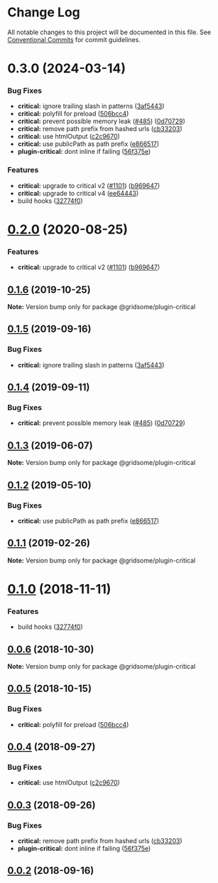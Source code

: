 # Change Log

All notable changes to this project will be documented in this file.
See [Conventional Commits](https://conventionalcommits.org) for commit guidelines.

# 0.3.0 (2024-03-14)


### Bug Fixes

* **critical:** ignore trailing slash in patterns ([3af5443](https://github.com/gridsome/gridsome/tree/master/packages/plugin-critical/commit/3af5443208712f81f0b638a8da47591940175f16))
* **critical:** polyfill for preload ([506bcc4](https://github.com/gridsome/gridsome/tree/master/packages/plugin-critical/commit/506bcc404268a9274e726fa043e037e832d91138))
* **critical:** prevent possible memory leak ([#485](https://github.com/gridsome/gridsome/tree/master/packages/plugin-critical/issues/485)) ([0d70729](https://github.com/gridsome/gridsome/tree/master/packages/plugin-critical/commit/0d7072989f69ba484c092fef9d933e8dca6bab54))
* **critical:** remove path prefix from hashed urls ([cb33203](https://github.com/gridsome/gridsome/tree/master/packages/plugin-critical/commit/cb33203293c19aa3ee2cbfddbe299a17b4b08518))
* **critical:** use htmlOutput ([c2c9670](https://github.com/gridsome/gridsome/tree/master/packages/plugin-critical/commit/c2c9670f7d668ced59cb2944fe801413f90b346c))
* **critical:** use publicPath as path prefix ([e866517](https://github.com/gridsome/gridsome/tree/master/packages/plugin-critical/commit/e866517713b16538d7d9966101193fa5732815bd))
* **plugin-critical:** dont inline if failing ([56f375e](https://github.com/gridsome/gridsome/tree/master/packages/plugin-critical/commit/56f375edcdf0b6ffcac379b35519033eb3f8dda8))


### Features

* **critical:** upgrade to critical v2 ([#1101](https://github.com/gridsome/gridsome/tree/master/packages/plugin-critical/issues/1101)) ([b969647](https://github.com/gridsome/gridsome/tree/master/packages/plugin-critical/commit/b9696474369a84dd6ea79333bb1e1c931e58e63c))
* **critical:** upgrade to critical v4 ([ee64443](https://github.com/gridsome/gridsome/tree/master/packages/plugin-critical/commit/ee64443fec47546cd7039c2b0f56bde0f284f2f5))
* build hooks ([32774f0](https://github.com/gridsome/gridsome/tree/master/packages/plugin-critical/commit/32774f0bbdc719843cd6331d2461d301987bfd8e))





# [0.2.0](https://github.com/gridsome/gridsome/tree/master/packages/plugin-critical/compare/@gridsome/plugin-critical@0.1.6...@gridsome/plugin-critical@0.2.0) (2020-08-25)


### Features

* **critical:** upgrade to critical v2 ([#1101](https://github.com/gridsome/gridsome/tree/master/packages/plugin-critical/issues/1101)) ([b969647](https://github.com/gridsome/gridsome/tree/master/packages/plugin-critical/commit/b9696474369a84dd6ea79333bb1e1c931e58e63c))





## [0.1.6](https://github.com/gridsome/gridsome/tree/master/packages/plugin-critical/compare/@gridsome/plugin-critical@0.1.5...@gridsome/plugin-critical@0.1.6) (2019-10-25)

**Note:** Version bump only for package @gridsome/plugin-critical





## [0.1.5](https://github.com/gridsome/gridsome/tree/master/packages/plugin-critical/compare/@gridsome/plugin-critical@0.1.4...@gridsome/plugin-critical@0.1.5) (2019-09-16)


### Bug Fixes

* **critical:** ignore trailing slash in patterns ([3af5443](https://github.com/gridsome/gridsome/tree/master/packages/plugin-critical/commit/3af5443))





## [0.1.4](https://github.com/gridsome/gridsome/tree/master/packages/plugin-critical/compare/@gridsome/plugin-critical@0.1.3...@gridsome/plugin-critical@0.1.4) (2019-09-11)


### Bug Fixes

* **critical:** prevent possible memory leak ([#485](https://github.com/gridsome/gridsome/tree/master/packages/plugin-critical/issues/485)) ([0d70729](https://github.com/gridsome/gridsome/tree/master/packages/plugin-critical/commit/0d70729))





## [0.1.3](https://github.com/gridsome/gridsome/tree/master/packages/plugin-critical/compare/@gridsome/plugin-critical@0.1.2...@gridsome/plugin-critical@0.1.3) (2019-06-07)

**Note:** Version bump only for package @gridsome/plugin-critical





## [0.1.2](https://github.com/gridsome/gridsome/tree/master/packages/plugin-critical/compare/@gridsome/plugin-critical@0.1.1...@gridsome/plugin-critical@0.1.2) (2019-05-10)


### Bug Fixes

* **critical:** use publicPath as path prefix ([e866517](https://github.com/gridsome/gridsome/tree/master/packages/plugin-critical/commit/e866517))





<a name="0.1.1"></a>
## [0.1.1](https://github.com/gridsome/gridsome/tree/master/packages/plugin-critical/compare/@gridsome/plugin-critical@0.1.0...@gridsome/plugin-critical@0.1.1) (2019-02-26)

**Note:** Version bump only for package @gridsome/plugin-critical





<a name="0.1.0"></a>
# [0.1.0](https://github.com/gridsome/gridsome/compare/@gridsome/plugin-critical@0.0.6...@gridsome/plugin-critical@0.1.0) (2018-11-11)


### Features

* build hooks ([32774f0](https://github.com/gridsome/gridsome/commit/32774f0))


<a name="0.0.6"></a>
## [0.0.6](https://github.com/gridsome/gridsome/compare/@gridsome/plugin-critical@0.0.5...@gridsome/plugin-critical@0.0.6) (2018-10-30)

**Note:** Version bump only for package @gridsome/plugin-critical


<a name="0.0.5"></a>
## [0.0.5](https://github.com/gridsome/gridsome/compare/@gridsome/plugin-critical@0.0.4...@gridsome/plugin-critical@0.0.5) (2018-10-15)


### Bug Fixes

* **critical:** polyfill for preload ([506bcc4](https://github.com/gridsome/gridsome/commit/506bcc4))


<a name="0.0.4"></a>
## [0.0.4](https://github.com/gridsome/gridsome/compare/@gridsome/plugin-critical@0.0.3...@gridsome/plugin-critical@0.0.4) (2018-09-27)


### Bug Fixes

* **critical:** use htmlOutput ([c2c9670](https://github.com/gridsome/gridsome/commit/c2c9670))


<a name="0.0.3"></a>
## [0.0.3](https://github.com/gridsome/gridsome/compare/142896c2454016dc989a7872faffec7263fc658c...@gridsome/plugin-critical@0.0.3) (2018-09-26)


### Bug Fixes

* **critical:** remove path prefix from hashed urls ([cb33203](https://github.com/gridsome/gridsome/commit/cb33203))
* **plugin-critical:** dont inline if failing ([56f375e](https://github.com/gridsome/gridsome/commit/56f375e))



<a name="0.0.2"></a>
## [0.0.2](https://github.com/gridsome/gridsome/compare/142896c2454016dc989a7872faffec7263fc658c...@gridsome/plugin-critical@0.0.3) (2018-09-16)
